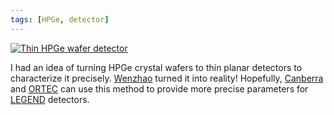 ```yaml
---
tags: [HPGe, detector]
---
```


[![Thin HPGe wafer detector](https://drive.google.com/uc?id=1CQBoyu26HyAP7xq0YkWCdjsQgIJeIRaK)](https://docs.google.com/presentation/d/e/2PACX-1vQQ65g2d1fg-F_Y5-ABLUzo0e5LbQ2kt0Q5NRbYupv4Dq17Ph6QjKkrO-4VX9_O8Rq3uteUoRAjRdbf/pub?start=false&loop=false&delayms=3000)

I had an idea of turning HPGe crystal wafers to thin planar detectors to characterize it precisely. [Wenzhao][] turned it into reality! Hopefully, [Canberra][] and [ORTEC][] can use this method to provide more precise parameters for [LEGEND][] detectors.

[Wenzhao]: research/group#wenzhao-wei
[Canberra]: https://www.mirion.com/products/germanium-detectors
[ORTEC]: https://www.ortec-online.com/products/radiation-detectors/germanium-hpge-radiation-detectors
[LEGEND]: https://legend-exp.org
